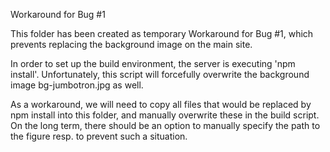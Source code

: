 Workaround for Bug #1

This folder has been created as temporary Workaround for Bug #1, which prevents replacing the background image on the main site.

In order to set up the build environment, the server is executing 'npm install'. Unfortunately, this script will forcefully overwrite the background image bg-jumbotron.jpg as well. 

As a workaround, we will need to copy all files that would be replaced by npm install into this folder, and manually overwrite these in the build script. On the long term, there should be an option to manually specify the path to the figure resp. to prevent such a situation.
